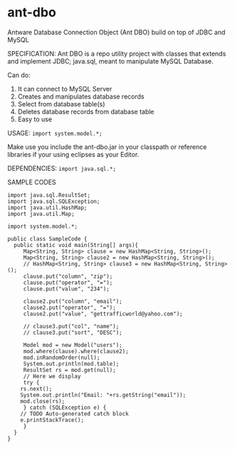 # ant-dbo
Antware Database Connection Object (Ant DBO) build on top of JDBC and MySQL

SPECIFICATION:
Ant DBO is a repo utility project with classes that extends and implement JDBC; java.sql, meant to manipulate MySQL Database.

Can do:
1. It can connect to MySQL Server
2. Creates and manipulates database records
3. Select from database table(s)
4. Deletes database records from database table
5. Easy to use 

USAGE:
```import system.model.*;```

Make use you include the ant-dbo.jar in your classpath or reference libraries if your using eclipses as your Editor.

DEPENDENCIES:
```import java.sql.*;```

SAMPLE CODES

```import system.model.*;
import java.sql.ResultSet;
import java.sql.SQLException;
import java.util.HashMap;
import java.util.Map;

import system.model.*;

public class SampleCode {
  public static void main(String[] args){
     Map<String, String> clause = new HashMap<String, String>();
     Map<String, String> clause2 = new HashMap<String, String>();
     // HashMap<String, String> clause3 = new HashMap<String, String>();
     clause.put("column", "zip");
     clause.put("operator", "=");
     clause.put("value", "234");
		
     clause2.put("column", "email");
     clause2.put("operator", "=");
     clause2.put("value", "gettrafficworld@yahoo.com");
		
     // clause3.put("col", "name");
     // clause3.put("sort", "DESC");
		
     Model mod = new Model("users");
     mod.where(clause).where(clause2);
     mod.inRandomOrder(null);
     System.out.println(mod.table);
     ResultSet rs = mod.get(null);
     // Here we display
     try {
	rs.next();
	System.out.println("Email: "+rs.getString("email"));
	mod.close(rs);
     } catch (SQLException e) {
	// TODO Auto-generated catch block
	e.printStackTrace();
     }
  }
}

